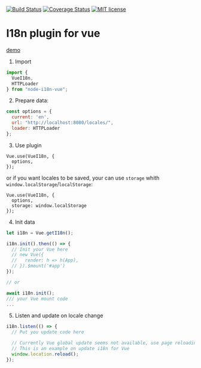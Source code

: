 [![Build Status](https://travis-ci.org/calidion/node-i18n-vue.svg?branch=master)](https://travis-ci.org/calidion/node-i18n-vue)
[![Coverage Status](https://coveralls.io/repos/github/calidion/node-i18n-vue/badge.svg?branch=master)](https://coveralls.io/github/calidion/node-i18n-vue?branch=master)
[![MIT license](http://img.shields.io/badge/license-MIT-brightgreen.svg)](http://opensource.org/licenses/MIT)

# I18n plugin for vue

[demo](https://github.com/calidion/vue-i18n-demo)

1. Import

```js
import {
  VueI18n,
  HTTPLoader
} from "node-i18n-vue";
```

2. Prepare data:

```js
const options = {
  current: 'en',
  url: "http://localhost:8080/locales/",
  loader: HTTPLoader
};
```

3. Use plugin

```
Vue.use(VueI18n, {
  options,
});
```
or if you want locales to be saved, your can use `storage` whith `window.localStorage`/`localStorage`:
```
Vue.use(VueI18n, {
  options,
  storage: window.localStorage
});
```

4. Init data

```js
let i18n = Vue.getI18n();

i18n.init().then(() => {
  // Init your Vue here
  // new Vue({
  //   render: h => h(App),
  // }).$mount('#app')
});

// or

await i18n.init();
/// your Vue mount code
...

```

5. Listen and update on locale change

```js
i18n.listen(() => {
  // Put you update code here

  // Currently Vue global update seems not available, use page reloading
  // This is an example on update i18n for Vue
  window.location.reload();
});
```
